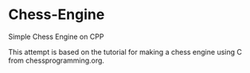 # Chess-Engine
Simple Chess Engine on CPP

This attempt is based on the tutorial for making a chess engine using C from chessprogramming.org.
